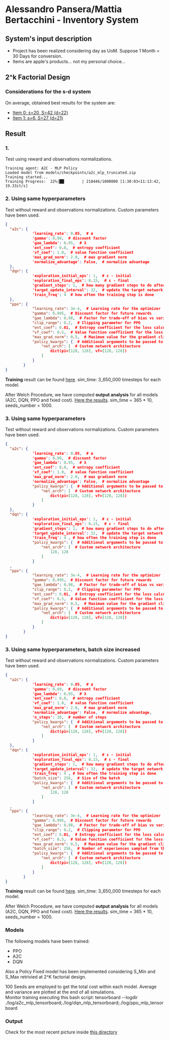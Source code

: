 # Alessandro Pansera/Mattia Bertacchini - Inventory System
## System's input description
- Project has been realized considering day as UoM. Suppose 1 Month = 30 Days for conversion.
- Items are apple's products... not my personal choice...

## 2^k Factorial Design
### Considerations for the s-d system

On average, obtained best results for the system are:

- [Item 0: s=20, S=42 (d=22)](2k_factorial_design/item_0_analysis.png)
- [Item 1: s=6, S=27 (d=21)](2k_factorial_design/item_0_analysis.png)

## Result

### 1.

Test using reward and observations normalizations.

```log
Training agent: A2C - MLP Policy
Loaded model from models/checkpoints/a2c_mlp_truncated.zip
Training started...
Training Progress:  22%|██▏       | 218446/1000000 [1:30:03<11:13:42, 19.33it/s]
```
### 2. Using same hyperparameters

Test without reward and observations normalizations.
Custom parameters have been used.

```json
{
  "a2c": {
            'learning_rate': 0.05,  # α
            'gamma': 0.99,  # discount factor
            'gae_lambda': 0.95,  # λ
            'ent_coef': 0.0,  # entropy coefficient
            'vf_coef': 1.0,  # value function coefficient
            'max_grad_norm': 2.0,  # max gradient norm
            'normalize_advantage': False,  # normalize advantage
  },
  "dqn": {
            'exploration_initial_eps': 1,  # ε - initial
            'exploration_final_eps': 0.15,  # ε - final
            'gradient_steps': 1,  # how many gradient steps to do after each rollout
            'target_update_interval': 32,  # update the target network every `x` steps
            'train_freq': 4  # how often the training step is done
  },
  "ppo": {
            "learning_rate": 3e-4,  # Learning rate for the optimizer
            "gamma": 0.995,  # Discount factor for future rewards
            "gae_lambda": 0.98,  # Factor for trade-off of bias vs variance for Generalized Advantage Estimator
            "clip_range": 0.2,  # Clipping parameter for PPO
            "ent_coef": 0.01,  # Entropy coefficient for the loss calculation
            "vf_coef": 0.5,  # Value function coefficient for the loss calculation
            "max_grad_norm": 0.5,  # Maximum value for the gradient clipping
            "policy_kwargs": {  # Additional arguments to be passed to the policy on creation
                "net_arch": [  # Custom network architecture
                    dict(pi=[128, 128], vf=[128, 128])
                ]
            }
        }
}
```

**Training** result can be found [here](/docs/training-tabulates/hyperp_noNorm_1.log). sim_time: 3_650_000 timesteps for each model.

After Welch Procedure, we have computed **output analysis** for all models (A2C, DQN, PPO and fxied cost). [Here the results](/docs/system_perf_compare/result_18062024_hyperp_noNormalization.log). sim_time = 365 * 10, seeds_number = 1000.

### 3. Using same hyperparameters

Test without reward and observations normalizations.
Custom parameters have been used.

```json
{
  "a2c": {
            'learning_rate': 0.05,  # α
            'gamma': 0.99,  # discount factor
            'gae_lambda': 0.95,  # λ
            'ent_coef': 0.0,  # entropy coefficient
            'vf_coef': 1.0,  # value function coefficient
            'max_grad_norm': 2.0,  # max gradient norm
            'normalize_advantage': False,  # normalize advantage
            "policy_kwargs": {  # Additional arguments to be passed to the policy on creation
                "net_arch": [  # Custom network architecture
                    dict(pi=[128, 128], vf=[128, 128])
                ]
            }
  },
  "dqn": {
            'exploration_initial_eps': 1,  # ε - initial
            'exploration_final_eps': 0.15,  # ε - final
            'gradient_steps': 1,  # how many gradient steps to do after each rollout
            'target_update_interval': 32,  # update the target network every `x` steps
            'train_freq': 4 , # how often the training step is done
            "policy_kwargs": {  # Additional arguments to be passed to the policy on creation
                "net_arch": [  # Custom network architecture
                    128, 128
                ]
            }
  ,
  "ppo": {
            "learning_rate": 3e-4,  # Learning rate for the optimizer
            "gamma": 0.995,  # Discount factor for future rewards
            "gae_lambda": 0.98,  # Factor for trade-off of bias vs variance for Generalized Advantage Estimator
            "clip_range": 0.2,  # Clipping parameter for PPO
            "ent_coef": 0.01,  # Entropy coefficient for the loss calculation
            "vf_coef": 0.5,  # Value function coefficient for the loss calculation
            "max_grad_norm": 0.5,  # Maximum value for the gradient clipping
            "policy_kwargs": {  # Additional arguments to be passed to the policy on creation
                "net_arch": [  # Custom network architecture
                    dict(pi=[128, 128], vf=[128, 128])
                ]
            }
        }
}
```
### 3. Using same hyperparameters, batch size increased

Test without reward and observations normalizations.
Custom parameters have been used.

```json
{
  "a2c": {
            'learning_rate': 0.05,  # α
            'gamma': 0.99,  # discount factor
            'gae_lambda': 0.95,  # λ
            'ent_coef': 0.0,  # entropy coefficient
            'vf_coef': 1.0,  # value function coefficient
            'max_grad_norm': 2.0,  # max gradient norm
            'normalize_advantage': False,  # normalize advantage,
            'n_steps': 10,  # number of steps
            "policy_kwargs": {  # Additional arguments to be passed to the policy on creation
                "net_arch": [  # Custom network architecture
                    dict(pi=[128, 128], vf=[128, 128])
                ]
            }
  },
  "dqn": {
            'exploration_initial_eps': 1,  # ε - initial
            'exploration_final_eps': 0.15,  # ε - final
            'gradient_steps': 1,  # how many gradient steps to do after each rollout
            'target_update_interval': 32,  # update the target network every `x` steps
            'train_freq': 4 , # how often the training step is done
            "batch_size": 256,  # Size of the batch
            "policy_kwargs": {  # Additional arguments to be passed to the policy on creation
                "net_arch": [  # Custom network architecture
                    128, 128
                ]
            }
  ,
  "ppo": {
            "learning_rate": 3e-4,  # Learning rate for the optimizer
            "gamma": 0.995,  # Discount factor for future rewards
            "gae_lambda": 0.98,  # Factor for trade-off of bias vs variance for Generalized Advantage Estimator
            "clip_range": 0.2,  # Clipping parameter for PPO
            "ent_coef": 0.01,  # Entropy coefficient for the loss calculation
            "vf_coef": 0.5,  # Value function coefficient for the loss calculation
            "max_grad_norm": 0.5,  # Maximum value for the gradient clipping
            "batch_size": 256,  # Number of experiences sampled from the replay buffer for each update
            "policy_kwargs": {  # Additional arguments to be passed to the policy on creation
                "net_arch": [  # Custom network architecture
                    dict(pi=[128, 128], vf=[128, 128])
                ]
            }
        }
}
```

**Training** result can be found [here](/docs/training-tabulates/hyperp_noNorm_3.log). sim_time: 3_650_000 timesteps for each model.

After Welch Procedure, we have computed **output analysis** for all models (A2C, DQN, PPO and fxied cost). [Here the results](/docs/system_perf_compare/result_21062024_hyperp_noNormalization_3.log). sim_time = 365 * 10, seeds_number = 1000.

### Models
The following models have been trained:
- PPO
- A2C
- DQN

Also a Policy Fixed model has been implemented considering S_Min and S_Max retrivied at 2^K factorial design.

100 Seeds are employed to get the total cost within each model. Average and variance are plotted at the end of all simulations.
<br>
Monitor training executing this bash script:  tensorboard --logdir ./log/a2c_mlp_tensorboard;./log/dqn_mlp_tensorboard;./log/ppo_mlp_tensorboard

### Output
Check for the most recent picture inside [this directory](/docs/system_perf_compare)
